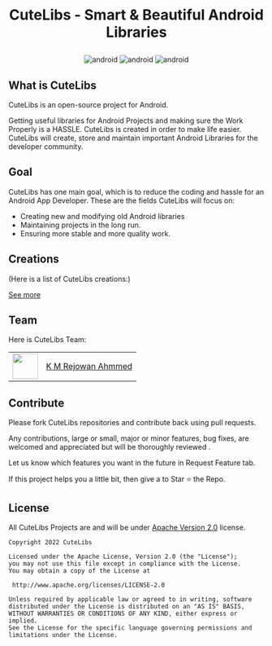 <h1><p align="center">CuteLibs - Smart & Beautiful Android Libraries</p></h1>

<p align="center"> <img src="https://img.shields.io/badge/platform-Android-red.svg?style=for-the-badge" alt="android" /> <img src="https://img.shields.io/badge/language-Java-green.svg?style=for-the-badge" alt="android" /> <img src="https://img.shields.io/badge/distribution-Jitpack-blue.svg?style=for-the-badge" alt="android" /> </p> 

## What is CuteLibs

CuteLibs is an open-source project for Android. 

Getting useful libraries for Android Projects and making sure the Work Properly is a HASSLE. CuteLibs is created in order to make life easier. CuteLibs will create, store and maintain important Android Libraries for the developer community.

## Goal

CuteLibs has one main goal, which is to reduce the coding and hassle for an Android App Developer. These are the fields CuteLibs will focus on:
- Creating new and modifying old Android libraries
- Maintaining projects in the long run.
- Ensuring more stable and more quality work.

## Creations
(Here is a list of CuteLibs creations:)

<a href="https://github.com/orgs/CuteLibs/repositories">See more</a>

## Team
Here is CuteLibs Team:
<table><tr> <td> <a href="https://github.com/ahmmedrejowan" align="center"> <img src="https://avatars.githubusercontent.com/u/42619122" width="50px"> </a>  </td> <td> <a href="https://github.com/ahmmedrejowan" align="center">K M Rejowan Ahmmed</a> </td> </tr> </table>

## Contribute

Please fork CuteLibs repositories and contribute back using pull requests.

Any contributions, large or small, major or minor features, bug fixes, are welcomed and appreciated but will be thoroughly reviewed .

Let us know which features you want in the future in Request Feature tab.

If this project helps you a little bit, then give a to Star ⭐ the Repo.

## License

All CuteLibs Projects are and will be under [Apache Version 2.0](http://www.apache.org/licenses/LICENSE-2.0.html) license.

```
Copyright 2022 CuteLibs

Licensed under the Apache License, Version 2.0 (the "License");
you may not use this file except in compliance with the License.
You may obtain a copy of the License at

 http://www.apache.org/licenses/LICENSE-2.0

Unless required by applicable law or agreed to in writing, software
distributed under the License is distributed on an "AS IS" BASIS,
WITHOUT WARRANTIES OR CONDITIONS OF ANY KIND, either express or implied.
See the License for the specific language governing permissions and
limitations under the License.

```

